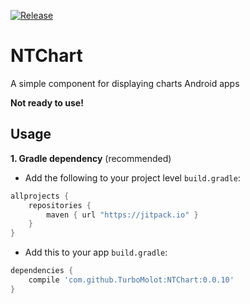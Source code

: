 [![Release](https://img.shields.io/github/release/TurboMolot/NTChart.svg?style=flat)](https://jitpack.io/#TurboMolot/NTChart)
# NTChart
A simple component for displaying charts Android apps

**Not ready to use!**

Usage
-----

**1. Gradle dependency** (recommended)

  -  Add the following to your project level `build.gradle`:
```gradle
allprojects {
    repositories {
        maven { url "https://jitpack.io" }
    }
}
```
  -  Add this to your app `build.gradle`:
 
```gradle
dependencies {
    compile 'com.github.TurboMolot:NTChart:0.0.10'
}
```
